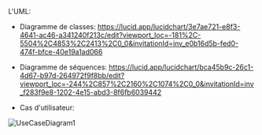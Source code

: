 L'UML:

 * Diagramme de classes: https://lucid.app/lucidchart/3e7ae721-e8f3-4641-ac46-a341240f213c/edit?viewport_loc=-181%2C-5504%2C4853%2C2413%2C0_0&invitationId=inv_e0b16d5b-fed0-474f-bfce-40e19a1ad066

 * Diagramme de séquences: https://lucid.app/lucidchart/bca45b9c-26c1-4d67-b97d-264972f9f8bb/edit?viewport_loc=-244%2C857%2C2160%2C1074%2C0_0&invitationId=inv_f283f9e8-1202-4e15-abd3-8f6fb6039442
 
  * Cas d'utilisateur:
  
![UseCaseDiagram1](https://user-images.githubusercontent.com/112881449/235136024-50e750a3-bf01-4a57-95b6-95171513d772.jpg)
